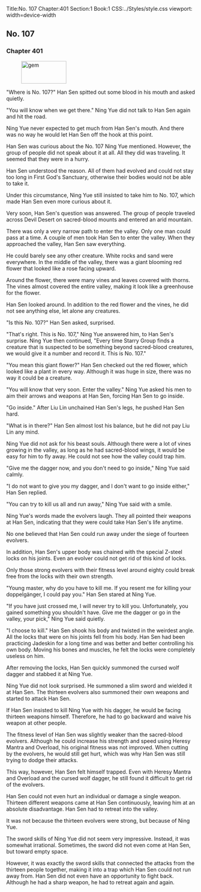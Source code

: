 Title:No. 107 
Chapter:401 
Section:1 
Book:1 
CSS:../Styles/style.css 
viewport: width=device-width
  
## No. 107
### Chapter 401 
<figure>
	<img src="../Images/gem.gif" alt="gem" id="gem" width="120" height="60" />
</figure>
  

  
  "Where is No. 107?" Han Sen spitted out some blood in his mouth and asked quietly.

"You will know when we get there." Ning Yue did not talk to Han Sen again and hit the road.

Ning Yue never expected to get much from Han Sen's mouth. And there was no way he would let Han Sen off the hook at this point.

Han Sen was curious about the No. 107 Ning Yue mentioned. However, the group of people did not speak about it at all. All they did was traveling. It seemed that they were in a hurry.

Han Sen understood the reason. All of them had evolved and could not stay too long in First God's Sanctuary, otherwise their bodies would not be able to take it.

Under this circumstance, Ning Yue still insisted to take him to No. 107, which made Han Sen even more curious about it.

Very soon, Han Sen's question was answered. The group of people traveled across Devil Desert on sacred-blood mounts and entered an arid mountain.

There was only a very narrow path to enter the valley. Only one man could pass at a time. A couple of men took Han Sen to enter the valley. When they approached the valley, Han Sen saw everything.

He could barely see any other creature. White rocks and sand were everywhere. In the middle of the valley, there was a giant blooming red flower that looked like a rose facing upward.

Around the flower, there were many vines and leaves covered with thorns. The vines almost covered the entire valley, making it look like a greenhouse for the flower.

Han Sen looked around. In addition to the red flower and the vines, he did not see anything else, let alone any creatures.

"Is this No. 107?" Han Sen asked, surprised.

"That's right. This is No. 107," Ning Yue answered him, to Han Sen's surprise. Ning Yue then continued, "Every time Starry Group finds a creature that is suspected to be something beyond sacred-blood creatures, we would give it a number and record it. This is No. 107."

"You mean this giant flower?" Han Sen checked out the red flower, which looked like a plant in every way. Although it was huge in size, there was no way it could be a creature.

"You will know that very soon. Enter the valley." Ning Yue asked his men to aim their arrows and weapons at Han Sen, forcing Han Sen to go inside.

"Go inside." After Liu Lin unchained Han Sen's legs, he pushed Han Sen hard.

"What is in there?" Han Sen almost lost his balance, but he did not pay Liu Lin any mind.

Ning Yue did not ask for his beast souls. Although there were a lot of vines growing in the valley, as long as he had sacred-blood wings, it would be easy for him to fly away. He could not see how the valley could trap him.

"Give me the dagger now, and you don't need to go inside," Ning Yue said calmly.

"I do not want to give you my dagger, and I don't want to go inside either," Han Sen replied.

"You can try to kill us all and run away," Ning Yue said with a smile.

Ning Yue's words made the evolvers laugh. They all pointed their weapons at Han Sen, indicating that they were could take Han Sen's life anytime.

No one believed that Han Sen could run away under the siege of fourteen evolvers.

In addition, Han Sen's upper body was chained with the special Z-steel locks on his joints. Even an evolver could not get rid of this kind of locks.

Only those strong evolvers with their fitness level around eighty could break free from the locks with their own strength.

"Young master, why do you have to kill me. If you resent me for killing your doppelgänger, I could pay you." Han Sen stared at Ning Yue.

"If you have just crossed me, I will never try to kill you. Unfortunately, you gained something you shouldn't have. Give me the dagger or go in the valley, your pick," Ning Yue said quietly.

"I choose to kill." Han Sen shook his body and twisted in the weirdest angle. All the locks that were on his joints fell from his body. Han Sen had been practicing Jadeskin for a long time and was better and better controlling his own body. Moving his bones and muscles, he felt the locks were completely useless on him.

After removing the locks, Han Sen quickly summoned the cursed wolf dagger and stabbed it at Ning Yue.

Ning Yue did not look surprised. He summoned a slim sword and wielded it at Han Sen. The thirteen evolvers also summoned their own weapons and started to attack Han Sen.

If Han Sen insisted to kill Ning Yue with his dagger, he would be facing thirteen weapons himself. Therefore, he had to go backward and waive his weapon at other people.

The fitness level of Han Sen was slightly weaker than the sacred-blood evolvers. Although he could increase his strength and speed using Heresy Mantra and Overload, his original fitness was not improved. When cutting by the evolvers, he would still get hurt, which was why Han Sen was still trying to dodge their attacks.

This way, however, Han Sen felt himself trapped. Even with Heresy Mantra and Overload and the cursed wolf dagger, he still found it difficult to get rid of the evolvers.

Han Sen could not even hurt an individual or damage a single weapon. Thirteen different weapons came at Han Sen continuously, leaving him at an absolute disadvantage. Han Sen had to retreat into the valley.

It was not because the thirteen evolvers were strong, but because of Ning Yue.

The sword skills of Ning Yue did not seem very impressive. Instead, it was somewhat irrational. Sometimes, the sword did not even come at Han Sen, but toward empty space.

However, it was exactly the sword skills that connected the attacks from the thirteen people together, making it into a trap which Han Sen could not run away from. Han Sen did not even have an opportunity to fight back. Although he had a sharp weapon, he had to retreat again and again.
